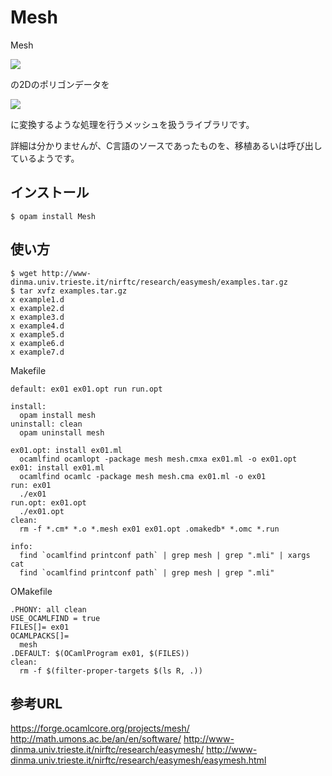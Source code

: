 # Mesh

Mesh


![](http://www-dinma.univ.trieste.it/nirftc/research/easymesh/example10.gif)

の2Dのポリゴンデータを

![](http://www-dinma.univ.trieste.it/nirftc/research/easymesh/example11.gif)

に変換するような処理を行うメッシュを扱うライブラリです。

詳細は分かりませんが、C言語のソースであったものを、移植あるいは呼び出しているようです。

## インストール

	$ opam install Mesh

## 使い方

```
$ wget http://www-dinma.univ.trieste.it/nirftc/research/easymesh/examples.tar.gz
$ tar xvfz examples.tar.gz
x example1.d
x example2.d
x example3.d
x example4.d
x example5.d
x example6.d
x example7.d
```


Makefile

```
default: ex01 ex01.opt run run.opt

install:
  opam install mesh
uninstall: clean
  opam uninstall mesh

ex01.opt: install ex01.ml
  ocamlfind ocamlopt -package mesh mesh.cmxa ex01.ml -o ex01.opt
ex01: install ex01.ml
  ocamlfind ocamlc -package mesh mesh.cma ex01.ml -o ex01
run: ex01
  ./ex01
run.opt: ex01.opt
  ./ex01.opt
clean:
  rm -f *.cm* *.o *.mesh ex01 ex01.opt .omakedb* *.omc *.run

info:
  find `ocamlfind printconf path` | grep mesh | grep ".mli" | xargs cat 
  find `ocamlfind printconf path` | grep mesh | grep ".mli" 
```

OMakefile

```
.PHONY: all clean
USE_OCAMLFIND = true
FILES[]= ex01
OCAMLPACKS[]=
  mesh
.DEFAULT: $(OCamlProgram ex01, $(FILES))
clean:
  rm -f $(filter-proper-targets $(ls R, .))
```

## 参考URL

https://forge.ocamlcore.org/projects/mesh/
http://math.umons.ac.be/an/en/software/
http://www-dinma.univ.trieste.it/nirftc/research/easymesh/
http://www-dinma.univ.trieste.it/nirftc/research/easymesh/easymesh.html
